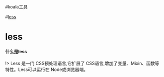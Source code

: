 #koala工具[](http://koala-app.com/index-zh.html#)

#[less](http://lesscss.cn/)


# less
#### 什么是less
!> Less 是一门 CSS预处理语言,它扩展了 CSS语言,增加了变量、Mixin、函数等特性。Less可以运行在 Node或浏览器端。


